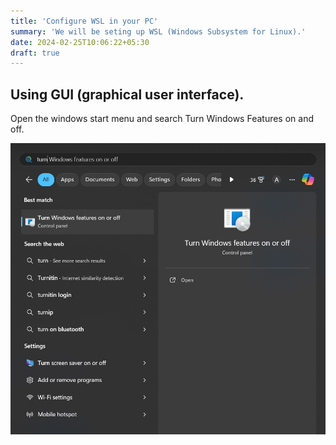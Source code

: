 ```yaml
---
title: 'Configure WSL in your PC'
summary: 'We will be seting up WSL (Windows Subsystem for Linux).'
date: 2024-02-25T10:06:22+05:30
draft: true
---
```


## Using GUI (graphical user interface).

Open the windows start menu and search Turn Windows Features on and off.

![Example image](/static/turn_on_win_features_1.jpg)